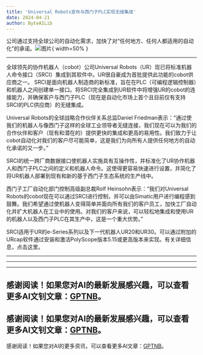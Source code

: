 ```yaml
---
title: 'Universal Robots宣布与西门子PLC实现无缝集成'
date: 2024-04-21
author: ByteAILib
---
```


公司通过支持全球公司的自动化需求，加快了对“任何地方、任何人都适用的自动化”的承诺。![图片](https://ai-techpark.com/wp-content/uploads/2020/06/Buyer-Guide-500x281-1.jpg){ width=50% }

---

全球领先的协作机器人（cobot）公司Universal Robots（UR）现已将标准机器人命令接口（SRCI）集成到其软件中。UR很自豪成为首批提供此功能的cobot供应商之一。
SRCI是面向机器人制造商的新标准，旨在在PLC（可编程逻辑控制器）和机器人之间创建单一接口。将SRCI完全集成到UR软件中将增强UR的cobot的连接能力，并确保客户与西门子PLC（现在是自动化市场上首个且目前仅有支持SRCI的PLC供应商）的无缝集成。

Universal Robots的全球战略合作伙伴关系总监Daniel Friedman表示：“通过使我们的机器人与像西门子这样的全球工业领导者无缝连接，我们现在可以为我们的合作伙伴和客户（现有和潜在的）提供更快的集成和更高的易用性。我们致力于让cobot自动化对我们的客户尽可能简单，这是我们为向所有人提供任何地方的自动化承诺的又一步。”

SRCI的统一跨厂商数据接口使机器人实施具有互操作性，并标准化了UR协作机器人和西门子PLC之间的定义和机器人命令。这使得更容易快速进行设置，并简化了将UR机器人部署到现有和新的基于西门子生态系统的生产线中。

西门子工厂自动化部门控制高级副总裁Rolf Heinsohn表示：“我们对Universal Robots的cobot现在可以通过SRCI进行控制，并可以由Simatic用户进行编程感到鼓舞。我们希望通过使机器人变得简单并面向所有我们的客户员工，加快工厂自动化并扩大机器人在工业中的使用。对我们的客户来说，可以轻松地集成和使用UR的机器人以及西门子PLC在其生产中，这是一个重大优势。”

SRCI适用于UR的e-Series系列以及下一代机器人UR20和UR30。可以通过附加的URcap软件通过安装和激活PolyScope版本5.15或更高版本来实现。有关详细信息，点击这里。

---
---

---
感谢阅读！如果您对AI的最新发展感兴趣，可以查看更多AI文钊文章：[GPTNB](https://gptnb.com)。
---
感谢阅读！如果您对AI的最新发展感兴趣，可以查看更多AI文钊文章：[GPTNB](https://gptnb.com)。
---
感谢阅读！如果您对AI的更多资讯，可以查看更多AI文章：[GPTNB](https://gptnb.com)。